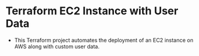 # Terraform EC2 Instance with User Data
- This Terraform project automates the deployment of an EC2 instance on AWS along with custom user data.
